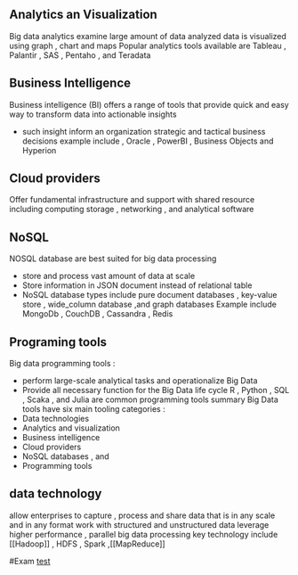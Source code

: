 ## Analytics an Visualization 
Big data analytics examine  large amount of data 
analyzed data is visualized using graph , chart and maps 
Popular analytics tools available are Tableau , Palantir , SAS , Pentaho , and Teradata 
## Business Intelligence 
Business intelligence (BI) offers a range of tools that provide quick and easy way to transform data into actionable insights 
- such insight inform an organization strategic and tactical business decisions 
example include  , Oracle , PowerBI , Business Objects  and Hyperion 

## Cloud providers 
Offer fundamental infrastructure and support with shared resource including computing 
storage , networking , and analytical software 
## NoSQL
NOSQL  database are best suited for big data processing 
- store and process vast amount of data at scale 
- Store information in JSON document instead of relational table 
- NoSQL database types include pure document databases , key-value store , wide_column database ,and graph databases 
Example include  MongoDb , CouchDB , Cassandra , Redis 
## Programing tools 
Big data programming tools : 
- perform large-scale analytical tasks  and operationalize Big Data 
- Provide all necessary function for the Big Data life cycle 
R , Python , SQL , Scaka , and Julia are common programming tools 
summary 
Big Data tools have six main tooling categories : 
- Data technologies 
- Analytics and visualization  
- Business intelligence 
- Cloud providers 
- NoSQL databases , and 
- Programming tools 
## data technology
allow enterprises to capture , process and share data that is in  any scale and in any format 
work with structured and unstructured data 
leverage higher  performance , parallel big data processing 
key technology include [[Hadoop]] , HDFS , Spark ,[[MapReduce]] 


#Exam 
[test](https://knowt.com/flashcards/33ea8f3e-4a10-478d-b57e-8b4d96255bb1?isNew=true) 